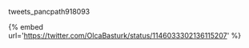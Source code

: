 tweets_pancpath918093

{% embed url='https://twitter.com/OlcaBasturk/status/1146033302136115207' %}
